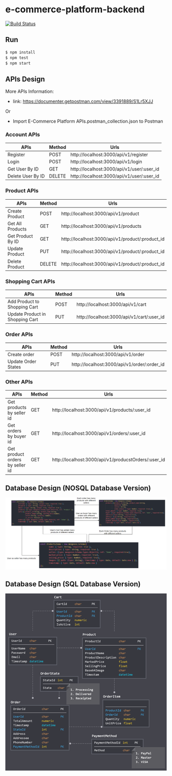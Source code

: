 # e-commerce-platform-backend
[![Build Status](https://travis-ci.com/chiksumwong/e-commerce-platform-backend.svg?token=zvXMXvZ8HnB2PtvDsBvS&branch=master)](https://travis-ci.com/chiksumwong/e-commerce-platform-backend)

## Run
```sh
$ npm install
$ npm test
$ npm start
```

## APIs Design
More APIs Information: 
- link: https://documenter.getpostman.com/view/3391889/S1Lr5XJJ

Or

- Import E-Commerce Platform APIs.postman_collection.json to Postman


### Account APIs
| APIs              | Method | Urls                                       |
| ----------------- | ------ | ------------------------------------------ |
| Register          | POST   | http://localhost:3000/api/v1/register      |
| Login             | POST   | http://localhost:3000/api/v1/login         |
| Get User By ID    | GET    | http://localhost:3000/api/v1/user/:user_id |
| Delete User By ID | DELETE | http://localhost:3000/api/v1/user/:user_id |

### Product APIs
| APIs              | Method | Urls                                             |
| ----------------- | ------ | ------------------------------------------------ |
| Create Product    | POST   | http://localhost:3000/api/v1/product             |
| Get All Products  | GET    | http://localhost:3000/api/v1/products            |
| Get Product By ID | GET    | http://localhost:3000/api/v1/product/:product_id |
| Update Product    | PUT    | http://localhost:3000/api/v1/product/:product_id |
| Delete Product    | DELETE | http://localhost:3000/api/v1/product/:product_id |

### Shopping Cart APIs
| APIs                            | Method | Urls                                       |
| ------------------------------- | ------ | ------------------------------------------ |
| Add Product to Shopping Cart    | POST   | http://localhost:3000/api/v1/cart          |
| Update Product in Shopping Cart | PUT    | http://localhost:3000/api/v1/cart/:user_id |

### Order APIs
| APIs                | Method | Urls                                         |
| ------------------- | ------ | -------------------------------------------- |
| Create order        | POST   | http://localhost:3000/api/v1/order           |
| Update Order States | PUT    | http://localhost:3000/api/v1/order/:order_id |

### Other APIs
| APIs                            | Method | Urls                                                 |
| ------------------------------- | ------ | ---------------------------------------------------- |
| Get products by seller id       | GET    | http://localhost:3000/api/v1/products/:user_id       |
| Get orders by buyer id          | GET    | http://localhost:3000/api/v1/orders/:user_id         |
| Get product orders by seller id | GET    | http://localhost:3000/api/v1/producstOrders/:user_id |


## Database Design (NOSQL Database Version)
<p>
<kbd>
<img src='public/img/nosql_design.png' alt='nosql_database_design'>
</kbd>
</p>


## Database Design (SQL Database Version)
<p>
<kbd>
<img src='public/img/database_design.png' alt='database_design'>
</kbd>
</p>
